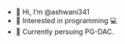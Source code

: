 - 👋 Hi, I’m @ashwani341
- 👀 Interested in programming 💻
- 🌱 Currently persuing PG-DAC.
<!-- - 💞️ I’m looking to collaborate on ... -->
<!-- - 📫 How to reach me ... -->

<!---
ashwani341/ashwani341 is a ✨ special ✨ repository because its `README.md` (this file) appears on your GitHub profile.
You can click the Preview link to take a look at your changes.
--->
